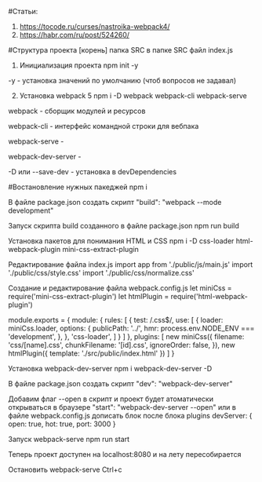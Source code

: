 #Статьи:
1. https://tocode.ru/curses/nastroika-webpack4/
2. https://habr.com/ru/post/524260/

#Структура проекта
[корень]
папка SRC
в папке SRC файл index.js

1. Инициализация проекта
   npm init -y

-y - установка значений по умолчанию (чтоб вопросов не задавал)

2. Установка webpack 5
   npm i -D webpack webpack-cli webpack-serve

webpack - сборщик модулей и ресурсов

webpack-cli - интерфейс командной строки для вебпака

webpack-serve - 

webpack-dev-server - 

-D или --save-dev - установка в devDependencies

#Востановление нужных пакеджей
npm i

В файле package.json создать скрипт
"build": "webpack --mode development"

Запуск скрипта build созданного в файле package.json
npm run build

Установка пакетов для понимания HTML и CSS
npm i -D css-loader html-webpack-plugin mini-css-extract-plugin

Редактирование файла index.js
import app from './public/js/main.js'
import './public/css/style.css'
import './public/css/normalize.css'

Создание и редактирование файла webpack.config.js
let miniCss = require('mini-css-extract-plugin')
let htmlPlugin = require('html-webpack-plugin')

module.exports = {
module: {
rules: [
{
test: /\.css$/,
use: [
{
loader: miniCss.loader,
options: {
publicPath: '../',
hmr: process.env.NODE_ENV === 'development',
},
},
'css-loader',
]
}
]
},
plugins: [
new miniCss({
filename: 'css/[name].css',
chunkFilename: '[id].css',
ignoreOrder: false,
}),
new htmlPlugin({
template: './src/public/index.html'
})
]
}

Установка webpack-dev-server
npm i webpack-dev-server -D

В файле package.json создать скрипт
"dev": "webpack-dev-server"

Добавим флаг --open в скрипт и проект будет атоматически открываться в браузере
"start": "webpack-dev-server --open"
или в файле webpack.config.js дописать блок после блока plugins
devServer: {
open: true,
hot: true,
port: 3000
}

Запуск webpack-serve
npm run start

Теперь проект доступен на localhost:8080 и на лету пересобирается

Остановить webpack-serve
Ctrl+c
